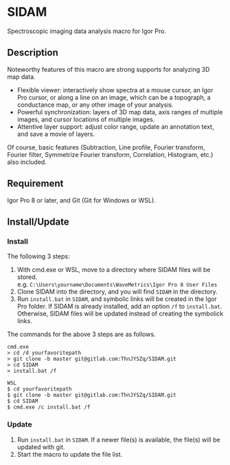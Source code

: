 ﻿# SIDAM

Spectroscopic imaging data analysis macro for Igor Pro.


## Description

Noteworthy features of this macro are strong supports for analyzing 3D map data.
- Flexible viewer: interactively show spectra at a mouse cursor, an Igor Pro cursor, or along a line on an image, which can be a topograph, a conductance map, or any other image of your analysis.
- Powerful synchronization: layers of 3D map data, axis ranges of multiple images, and cursor locations of multiple images.
- Attentive layer support: adjust color range, update an annotation text, and save a movie of layers.

Of course, basic features (Subtraction, Line profile, Fourier transform, Fourier filter, Symmetrize Fourier transform, Correlation, Histogram, etc.) also included.

## Requirement

Igor Pro 8 or later, and Git (Git for Windows or WSL).

## Install/Update

### Install

The following 3 steps:
1. With cmd.exe or WSL, move to a directory where SIDAM files will be stored.  
e.g. `C:\Users\yourname\Documents\WaveMetrics\Igor Pro 8 User Files`
2. Clone SIDAM into the directory, and you will find `SIDAM` in the directory.
3. Run `install.bat` in `SIDAM`, and symbolic links will be created in the Igor Pro folder.
If SIDAM is already installed, add an option `/f` to `install.bat`.
Otherwise, SIDAM files will be updated instead of creating the symbolick links.

The commands for the above 3 steps are as follows.  
~~~Shell:cmd.exe
cmd.exe
> cd /d yourfavoritepath
> git clone -b master git@gitlab.com:ThnJYSZq/SIDAM.git
> cd SIDAM
> install.bat /f
~~~
~~~Shell:WSL
WSL
$ cd yourfavoritepath
$ git clone -b master git@gitlab.com:ThnJYSZq/SIDAM.git
$ cd SIDAM
$ cmd.exe /c install.bat /f
~~~

### Update

1. Run `install.bat` in `SIDAM`.
If a newer file(s) is available, the file(s) will be updated with git.
2. Start the macro to update the file list.

